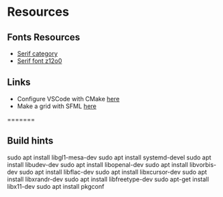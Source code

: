 # Resources

## Fonts Resources 

- [Serif category](https://www.fontspace.com/category/serif)
- [Serif font z12o0](https://www.fontspace.com/get/family/z12o9)

## Links

- Configure VSCode with CMake [here](https://code.visualstudio.com/docs/cpp/cmake-linux)
- Make a grid with SFML [here](https://github.dev/vini-fda/Electric-Charges/blob/master/grid.cpp)

=======
## Build hints

sudo apt install libgl1-mesa-dev 
sudo apt install systemd-devel
sudo apt install libudev-dev 
sudo apt install libopenal-dev 
sudo apt install libvorbis-dev 
sudo apt install libflac-dev
sudo apt install libxcursor-dev 
sudo apt install libxrandr-dev
sudo apt install libfreetype-dev 
sudo apt-get install libx11-dev
sudo apt install pkgconf 

